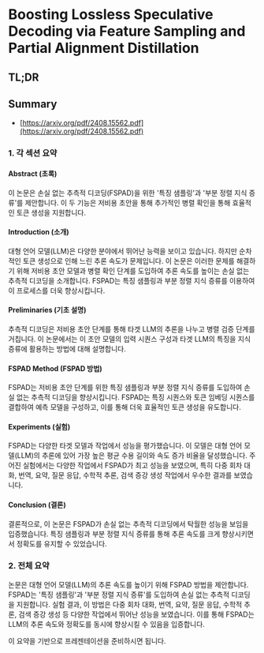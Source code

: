 # Boosting Lossless Speculative Decoding via Feature Sampling and Partial Alignment Distillation
## TL;DR
## Summary
- [https://arxiv.org/pdf/2408.15562.pdf](https://arxiv.org/pdf/2408.15562.pdf)

### 1. 각 섹션 요약

#### Abstract (초록)
이 논문은 손실 없는 추측적 디코딩(FSPAD)을 위한 '특징 샘플링'과 '부분 정렬 지식 증류'를 제안합니다. 이 두 기능은 저비용 초안을 통해 추가적인 병렬 확인을 통해 효율적인 토큰 생성을 지원합니다.

#### Introduction (소개)
대형 언어 모델(LLM)은 다양한 분야에서 뛰어난 능력을 보이고 있습니다. 하지만 순차적인 토큰 생성으로 인해 느린 추론 속도가 문제입니다. 이 논문은 이러한 문제를 해결하기 위해 저비용 초안 모델과 병렬 확인 단계를 도입하여 추론 속도를 높이는 손실 없는 추측적 디코딩을 소개합니다. FSPAD는 특징 샘플링과 부분 정렬 지식 증류를 이용하여 이 프로세스를 더욱 향상시킵니다.

#### Preliminaries (기초 설명)
추측적 디코딩은 저비용 초안 단계를 통해 타겟 LLM의 추론을 나누고 병렬 검증 단계를 거칩니다. 이 논문에서는 이 초안 모델의 입력 시퀀스 구성과 타겟 LLM의 특징을 지식 증류에 활용하는 방법에 대해 설명합니다.

#### FSPAD Method (FSPAD 방법)
FSPAD는 저비용 초안 단계를 위한 특징 샘플링과 부분 정렬 지식 증류를 도입하여 손실 없는 추측적 디코딩을 향상시킵니다. FSPAD는 특징 시퀀스와 토큰 임베딩 시퀀스를 결합하여 예측 모델을 구성하고, 이를 통해 더욱 효율적인 토큰 생성을 유도합니다.

#### Experiments (실험)
FSPAD는 다양한 타겟 모델과 작업에서 성능을 평가했습니다. 이 모델은 대형 언어 모델(LLM)의 추론에 있어 가장 높은 평균 수용 길이와 속도 증가 비율을 달성했습니다. 주어진 실험에서는 다양한 작업에서 FSPAD가 최고 성능을 보였으며, 특히 다중 회차 대화, 번역, 요약, 질문 응답, 수학적 추론, 검색 증강 생성 작업에서 우수한 결과를 보였습니다.

#### Conclusion (결론)
결론적으로, 이 논문은 FSPAD가 손실 없는 추측적 디코딩에서 탁월한 성능을 보임을 입증했습니다. 특징 샘플링과 부분 정렬 지식 증류를 통해 추론 속도를 크게 향상시키면서 정확도를 유지할 수 있었습니다.

### 2. 전체 요약
논문은 대형 언어 모델(LLM)의 추론 속도를 높이기 위해 FSPAD 방법을 제안합니다. FSPAD는 '특징 샘플링'과 '부분 정렬 지식 증류'를 도입하여 손실 없는 추측적 디코딩을 지원합니다. 실험 결과, 이 방법은 다중 회차 대화, 번역, 요약, 질문 응답, 수학적 추론, 검색 증강 생성 등 다양한 작업에서 뛰어난 성능을 보였습니다. 이를 통해 FSPAD는 LLM의 추론 속도와 정확도를 동시에 향상시킬 수 있음을 입증합니다.

이 요약을 기반으로 프레젠테이션을 준비하시면 됩니다.
